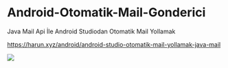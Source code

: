 # Android-Otomatik-Mail-Gonderici
Java Mail Api İle Android Studiodan Otomatik Mail Yollamak

https://harun.xyz/android/android-studio-otomatik-mail-yollamak-java-mail

![](https://harun.xyz/wp-content/uploads/2020/05/android_studio_otomatik_mail_gondermek.png)
